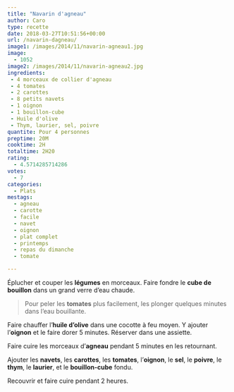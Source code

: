 ```yaml
---
title: "Navarin d'agneau"
author: Caro
type: recette
date: 2018-03-27T10:51:56+00:00
url: /navarin-dagneau/
image1: /images/2014/11/navarin-agneau1.jpg
image:
  - 1052
image2: /images/2014/11/navarin-agneau2.jpg
ingredients:
 - 4 morceaux de collier d'agneau
 - 4 tomates
 - 2 carottes
 - 8 petits navets
 - 1 oignon
 - 1 bouillon-cube
 - Huile d'olive
 - Thym, laurier, sel, poivre
quantite: Pour 4 personnes
preptime: 20M
cooktime: 2H
totaltime: 2H20
rating:
  - 4.5714285714286
votes:
  - 7
categories:
  - Plats
mestags:
  - agneau
  - carotte
  - facile
  - navet
  - oignon
  - plat complet
  - printemps
  - repas du dimanche
  - tomate

---
```

Éplucher et couper les **légumes** en morceaux. Faire fondre le **cube de bouillon** dans un grand verre d&rsquo;eau chaude.

> Pour peler les **tomates** plus facilement, les plonger quelques minutes dans l&rsquo;eau bouillante.

Faire chauffer l&rsquo;**huile d&rsquo;olive** dans une cocotte à feu moyen. Y ajouter l&rsquo;**oignon** et le faire dorer 5 minutes. Réserver dans une assiette.

Faire cuire les morceaux d&rsquo;**agneau** pendant 5 minutes en les retournant.

Ajouter les **navets**, les **carottes**, les **tomates**, l&rsquo;**oignon**, le **sel**, le **poivre**, le **thym**, le **laurier**, et le **bouillon-cube** fondu.

Recouvrir et faire cuire pendant 2 heures.
